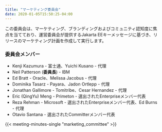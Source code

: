 ```yaml
---
title: "マーケティング委員会"
date: 2020-01-05T15:50:25-04:00
---
```


この委員会は、マーケティング、ブランディングおよびコミュニティ認知度に焦点を当てており、運営委員会が提供するJakarta EEキーメッセージに基づき、リリースのマーケティング計画を作成して実行します。

<!--more-->

### 委員会メンバー

* Kenji Kazumura - 富士通、Yuichi Kusano - 代理
* Neil Patterson (**委員長**) - IBM
* Ed Bratt - Oracle、Melissa Jacobus - 代理
* Dominika Tasarz - Payara、Jadon Ortlepp - 代理
* Jonathan Gallimore - Tomitribe、Cesar Hernandez - 代理
* Eric (QingYu) Meng - Primeton - 選出されたEnterpriseメンバー代表
* Reza Rehman - Microsoft - 選出されたEnterpriseメンバー代表、Ed Burns - 代理
* Otavio Santana - 選出されたCommitterメンバー代表

{{< meeting-minutes-single "marketing_committee" >}}
